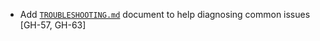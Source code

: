 * Add [`TROUBLESHOOTING.md`](./TROUBLESHOOTING.md) document to help diagnosing common issues [GH-57, GH-63]
